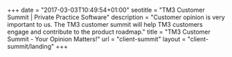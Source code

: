 +++
date = "2017-03-03T10:49:54+01:00"
seotitle = "TM3 Customer Summit | Private Practice Software"
description = "Customer opinion is very important to us. The TM3 customer summit will help TM3 customers engage and contribute to the product roadmap."
title = "TM3 Customer Summit - Your Opinion Matters!"
url = "client-summit"
layout = "client-summit/landing"
+++